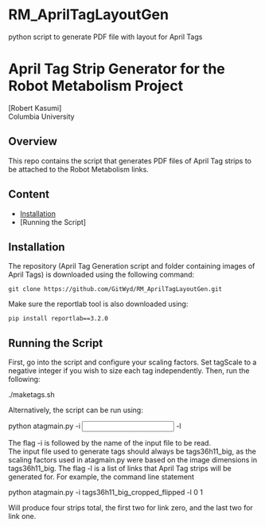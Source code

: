 # RM_AprilTagLayoutGen
python script to generate PDF file with layout for April Tags

# April Tag Strip Generator for the Robot Metabolism Project

[Robert Kasumi]
<br>
Columbia University
<br>

## Overview
This repo contains the script that generates PDF files of April Tag strips to be attached to the Robot Metabolism links.

## Content

- [Installation](#installation)
- [Running the Script]

## Installation

The repository (April Tag Generation script and folder containing images of April Tags) is downloaded using the following command:

```
git clone https://github.com/GitWyd/RM_AprilTagLayoutGen.git
```

Make sure the reportlab tool is also downloaded using:
```
pip install reportlab==3.2.0
```

## Running the Script

First, go into the script and configure your scaling factors. Set tagScale to a negative integer if you wish to size each tag independently.
Then, run the following:

./maketags.sh <list of link numbers>

Alternatively, the script can be run using:

python atagmain.py -i <input file> -l <list of link numbers>

The flag -i is followed by the name of the input file to be read.  
The input file used to generate tags should always be tags36h11_big, as the scaling factors used in atagmain.py were based on the image dimensions in tags36h11_big. 
The flag -l is a list of links that April Tag strips will be generated for. For example, the command line statement 

python atagmain.py -i tags36h11_big_cropped_flipped -l 0 1

Will produce four strips total, the first two for link zero, and the last two for link one.
